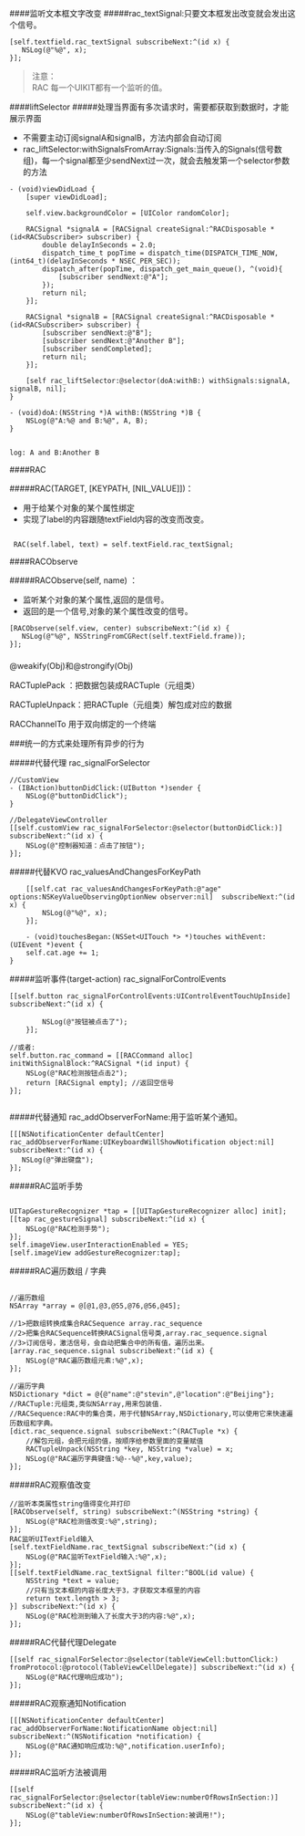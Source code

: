####监听文本框文字改变
#####rac_textSignal:只要文本框发出改变就会发出这个信号。
```
[self.textfield.rac_textSignal subscribeNext:^(id x) {
   NSLog(@"%@", x);
}];

```

>注意：  
RAC 每一个UIKIT都有一个监听的值。


####liftSelector
#####处理当界面有多次请求时，需要都获取到数据时，才能展示界面

* 不需要主动订阅signalA和signalB，方法内部会自动订阅
* rac_liftSelector:withSignalsFromArray:Signals:当传入的Signals(信号数组)，每一个signal都至少sendNext过一次，就会去触发第一个selector参数的方法

```
- (void)viewDidLoad {
    [super viewDidLoad];
    
    self.view.backgroundColor = [UIColor randomColor];
    
    RACSignal *signalA = [RACSignal createSignal:^RACDisposable *(id<RACSubscriber> subscriber) {
        double delayInSeconds = 2.0;
        dispatch_time_t popTime = dispatch_time(DISPATCH_TIME_NOW, (int64_t)(delayInSeconds * NSEC_PER_SEC));
        dispatch_after(popTime, dispatch_get_main_queue(), ^(void){
            [subscriber sendNext:@"A"];
        });
        return nil;
    }];
    
    RACSignal *signalB = [RACSignal createSignal:^RACDisposable *(id<RACSubscriber> subscriber) {
        [subscriber sendNext:@"B"];
        [subscriber sendNext:@"Another B"];
        [subscriber sendCompleted];
        return nil;
    }];
    
    [self rac_liftSelector:@selector(doA:withB:) withSignals:signalA, signalB, nil];
}

- (void)doA:(NSString *)A withB:(NSString *)B {
    NSLog(@"A:%@ and B:%@", A, B);
}


log: A and B:Another B

```

####RAC

#####RAC(TARGET, [KEYPATH, [NIL_VALUE]])：

* 用于给某个对象的某个属性绑定
* 实现了label的内容跟随textField内容的改变而改变。

```

 RAC(self.label, text) = self.textField.rac_textSignal;

```

####RACObserve

#####RACObserve(self, name) ：


* 监听某个对象的某个属性,返回的是信号。
* 返回的是一个信号,对象的某个属性改变的信号。

```
[RACObserve(self.view, center) subscribeNext:^(id x) {
   NSLog(@"%@", NSStringFromCGRect(self.textField.frame));
}];

```

####
@weakify(Obj)和@strongify(Obj)

RACTuplePack ：把数据包装成RACTuple（元组类）

RACTupleUnpack：把RACTuple（元组类）解包成对应的数据

RACChannelTo 用于双向绑定的一个终端

###统一的方式来处理所有异步的行为

#####代替代理 rac_signalForSelector

```
//CustomView
- (IBAction)buttonDidClick:(UIButton *)sender {
    NSLog(@"buttonDidClick");
}

//DelegateViewController
[[self.customView rac_signalForSelector:@selector(buttonDidClick:)] subscribeNext:^(id x) {
    NSLog(@"控制器知道：点击了按钮");
}];

```

#####代替KVO rac_valuesAndChangesForKeyPath
```
    [[self.cat rac_valuesAndChangesForKeyPath:@"age" options:NSKeyValueObservingOptionNew observer:nil]  subscribeNext:^(id x) {
        NSLog(@"%@", x);
    }];
    
    - (void)touchesBegan:(NSSet<UITouch *> *)touches withEvent:(UIEvent *)event {
    self.cat.age += 1;
}

```

#####监听事件(target-action) rac_signalForControlEvents
```
[[self.button rac_signalForControlEvents:UIControlEventTouchUpInside] subscribeNext:^(id x) {

        NSLog(@"按钮被点击了");
    }];
    
//或者:
self.button.rac_command = [[RACCommand alloc] initWithSignalBlock:^RACSignal *(id input) {
    NSLog(@"RAC检测按钮点击2");
    return [RACSignal empty]; //返回空信号
}];    
    
```

#####代替通知 rac_addObserverForName:用于监听某个通知。

```
[[[NSNotificationCenter defaultCenter] rac_addObserverForName:UIKeyboardWillShowNotification object:nil] subscribeNext:^(id x) {
   NSLog(@"弹出键盘");
}];

```

#####RAC监听手势

```

UITapGestureRecognizer *tap = [[UITapGestureRecognizer alloc] init];
[[tap rac_gestureSignal] subscribeNext:^(id x) {
    NSLog(@"RAC检测手势");
}];
self.imageView.userInteractionEnabled = YES;
[self.imageView addGestureRecognizer:tap];

```

#####RAC遍历数组 / 字典

```

//遍历数组
NSArray *array = @[@1,@3,@55,@76,@56,@45];

//1>把数组转换成集合RACSequence array.rac_sequence
//2>把集合RACSequence转换RACSignal信号类,array.rac_sequence.signal
//3>订阅信号，激活信号，会自动把集合中的所有值，遍历出来。
[array.rac_sequence.signal subscribeNext:^(id x) {
    NSLog(@"RAC遍历数组元素:%@",x);
}];

//遍历字典
NSDictionary *dict = @{@"name":@"stevin",@"location":@"Beijing"};
//RACTuple:元组类,类似NSArray,用来包装值.
//RACSequence:RAC中的集合类，用于代替NSArray,NSDictionary,可以使用它来快速遍历数组和字典。
[dict.rac_sequence.signal subscribeNext:^(RACTuple *x) {
    //解包元组，会把元组的值，按顺序给参数里面的变量赋值
    RACTupleUnpack(NSString *key, NSString *value) = x;
    NSLog(@"RAC遍历字典键值:%@--%@",key,value);
}];

```


#####RAC观察值改变

```
//监听本类属性string值得变化并打印
[RACObserve(self, string) subscribeNext:^(NSString *string) {
    NSLog(@"RAC检测值改变:%@",string);
}];
RAC监听UITextField输入
[self.textFieldName.rac_textSignal subscribeNext:^(id x) {
    NSLog(@"RAC监听TextField输入:%@",x);
}];
[[self.textFieldName.rac_textSignal filter:^BOOL(id value) {
    NSString *text = value;
    //只有当文本框的内容长度大于3，才获取文本框里的内容
    return text.length > 3;
}] subscribeNext:^(id x) {
    NSLog(@"RAC检测到输入了长度大于3的内容:%@",x);
}];

```
#####RAC代替代理Delegate

```
[[self rac_signalForSelector:@selector(tableViewCell:buttonClick:) fromProtocol:@protocol(TableViewCellDelegate)] subscribeNext:^(id x) {
    NSLog(@"RAC代理响应成功");
}];

```
#####RAC观察通知Notification

```
[[[NSNotificationCenter defaultCenter] rac_addObserverForName:NotificationName object:nil] subscribeNext:^(NSNotification *notification) {
    NSLog(@"RAC通知响应成功:%@",notification.userInfo);
}];

```
#####RAC监听方法被调用

```
[[self rac_signalForSelector:@selector(tableView:numberOfRowsInSection:)] subscribeNext:^(id x) {
    NSLog(@"tableView:numberOfRowsInSection:被调用!");
}];

```



